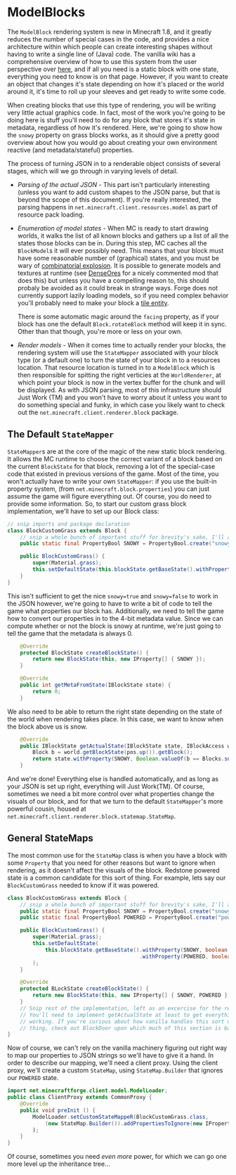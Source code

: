 ModelBlocks
===========

The `ModelBlock` rendering system is new in Minecraft 1.8, and it greatly reduces the number of special cases in the code, and provides a nice architecture within which people can create interesting shapes without having to write a single line of (Java) code.
The vanilla wiki has a comprehensive overview of how to use this system from the user perspective over [here](http://minecraft.gamepedia.com/Models), and if all you need is a static block with one state, everything you need to know is on that page.
However, if you want to create an object that changes it's state depending on how it's placed or the world around it, it's time to roll up your sleeves and get ready to write some code.

When creating blocks that use this type of rendering, you will be writing very little actual graphics code.
In fact, most of the work you're going to be doing here is stuff you'll need to do for any block that stores it's state in metadata, regardless of how it's rendered.
Here, we're going to show how the `snowy` property on grass blocks works, as it should give a pretty good overview about how you would go about creating your own environment reactive (and metadata/stateful) properties.

The process of turning JSON in to a renderable object consists of several stages, which will we go through in varying levels of detail.
  - *Parsing of the actual JSON* - This part isn't particularly interesting (unless you want to add custom shapes to the JSON parse, but that is beyond the scope of this document).
    If you're really interested, the parsing happens in `net.minecraft.client.resources.model` as part of resource pack loading.
  - *Enumeration of model states* - When MC is ready to start drawing worlds, it walks the list of all known blocks and gathers up a list of all the states those blocks can be in.
    During this step, MC caches all the `BlockModel`s it will ever possibly need.
    This means that your block must have some reasonable number of (graphical) states, and you must be wary of [combinatorial explosion](http://en.wikipedia.org/wiki/Combinatorial_explosion).
    It is possible to generate models and textures at runtime (see [DenseOres](https://github.com/rwtema/DenseOres/tree/c0931073131fdae7a015ddaddd56949bc33453f2) for a nicely commented mod that does this) but unless you have a compelling reason to, this should probaly be avoided as it could break in strange ways.
    Forge does not currently support lazily loading models, so if you need complex behavior you'll probably need to make your block a [tile entity](tileentity.md).

    There is some automatic magic around the `facing` property, as if your block has one the default `Block.rotateBlock` method will keep it in sync.
    Other than that though, you're more or less on your own.
  - *Render models* - When it comes time to actually render your blocks, the rendering system will use the `StateMapper` associated with your block type (or a default one) to turn the state of your block in to a resources location.
    That resource location is turned in to a `ModelBlock` which is then responsible for spitting the right verticies at the `WorldRenderer`, at which point your block is now in the vertex buffer for the chunk and will be displayed.
    As with JSON parsing, most of this infrastructure should Just Work (TM) and you won't have to worry about it unless you want to do something special and funky, in which case you likely want to check out the `net.minecraft.client.renderer.block` package.

The Default `StateMapper`
-------------------------

`StateMapper`s are at the core of the magic of the new static block rendering.
It allows the MC runtime to choose the correct variant of a block based on the current `BlockState` for that block, removing a lot of the special-case code that existed in previous versions of the game.
Most of the time, you won't actually have to write your own `StateMapper`: if you use the built-in property system, (from `net.minecraft.block.properties`) you can just assume the game will figure everything out.
Of course, you do need to provide some information.
So, to start our custom grass block implementation, we'll have to set up our Block class:

```java
// snip imports and package declaration
class BlockCustomGrass extends Block {
    // snip a whole bunch of important stuff for brevity's sake, I'll assume you already have a basic block working.
    public static final PropertyBool SNOWY = PropertyBool.create("snowy");

    public BlockCustomGrass() {
        super(Material.grass);
        this.setDefaultState(this.blockState.getBaseState().withProperty(SNOWY, Boolean.valueOf(false)));
    }
}
```

This isn't sufficient to get the nice `snowy=true` and `snowy=false` to work in the JSON however, we're going to have to write a bit of code to tell the game what properties our block has.
Additionally, we need to tell the game how to convert our properties in to the 4-bit metadata value.
Since we can compute whether or not the block is snowy at runtime, we're just going to tell the game that the metadata is always 0.

```java
    @Override
    protected BlockState createBlockState() {
        return new BlockState(this, new IProperty[] { SNOWY });
    }

    @Override
    public int getMetaFromState(IBlockState state) {
        return 0;
    }
```

We also need to be able to return the right state depending on the state of the world when rendering takes place.
In this case, we want to know when the block above us is snow.

```java
    @Override
    public IBlockState getActualState(IBlockState state, IBlockAccess world, BlockPos pos) {
        Block b = world.getBlockState(pos.up()).getBlock();
        return state.withProperty(SNOWY, Boolean.valueOf(b == Blocks.snow || b == Blocks.snow_layer));
    }
```

And we're done!
Everything else is handled automatically, and as long as your JSON is set up right, everything will Just Work(TM).
Of course, sometimes we need a bit more control over what properties change the visuals of our block, and for that we turn to the default `StateMapper`'s more powerful cousin, housed at `net.minecraft.client.renderer.block.statemap.StateMap`.

General StateMaps
-----------------

The most common use for the `StateMap` class is when you have a block with some `Property` that you need for other reasons but want to ignore when rendering, as it doesn't affect the visuals of the block.
Redstone powered state is a common candidate for this sort of thing.
For example, lets say our `BlockCustomGrass` needed to know if it was powered.

```java
class BlockCustomGrass extends Block {
    // snip a whole bunch of important stuff for brevity's sake, I'll assume you already have a basic block working.
    public static final PropertyBool SNOWY = PropertyBool.create("snowy");
    public static final PropertyBool POWERED = PropertyBool.create("powered");

    public BlockCustomGrass() {
        super(Material.grass);
        this.setDefaultState(
            this.blockState.getBaseState().withProperty(SNOWY, boolean.valueOf(false))
                                          .withProperty(POWERED, boolean.valueOf(False))
        );
    }

    @Override
    protected BLockState createBlockState() {
        return new BlockState(this, new IProperty[] { SNOWY, POWERED });
    }
    // Snip rest of the implementation, left as an excercise for the reader
    // You'll need to implement getActualState at least to get everything
    // working. If you're curious about how vanilla handles this sort of
    // thing, check out BlockDoor upon which much of this section is based.
}
```

Now of course, we can't rely on the vanilla machinery figuring out right way to map our properties to JSON strings so we'll have to give it a hand.
In order to describe our mapping, we'll need a client proxy.
Using the client proxy, we'll create a custom `StateMap`, using `StateMap.Builder` that ignores our `POWERED` state.

```java
import net.minecraftforge.client.model.ModelLoader;
public class ClientProxy extends CommonProxy {
    @Override
    public void preInit () {
        ModelLoader.setCustomStateMappeR(BlockCustomGrass.class,
            (new StateMap.Builder()).addPropertiesToIgnore(new IProperty[] {BlockCustomGrass.POWERED}).build())
        );
    }
}
```

Of course, sometimes you need *even more* power, for which we can go one more level up the inheritance tree...
